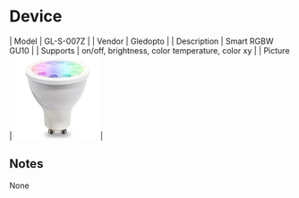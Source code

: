 
# Device

| Model | GL-S-007Z  |
| Vendor  | Gledopto  |
| Description | Smart RGBW GU10 |
| Supports | on/off, brightness, color temperature, color xy |
| Picture | ![../images/devices/GL-S-007Z.jpg](../images/devices/GL-S-007Z.jpg) |

## Notes

None

